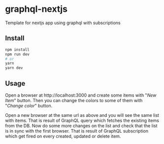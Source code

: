 # graphql-nextjs

Template for nextjs app using graphql with subscriptions

## Install 
```bash
npm install
npm run dev
# or
yarn
yarn dev
```

## Usage

Open a browser at http://localhost:3000 and create some items with "_New Item_" button.
Then you can change the colors to some of them with "_Change color_" button.

Open a new browser at the same url as above and you will see the same list with items. That is result of GraphQL query which fetches the existing items from the DB.
Now do some more changes on the list and check that the list is in sync with the first browser. That is result of GraphQL subscription which get fired on every created, updated or delete item.
